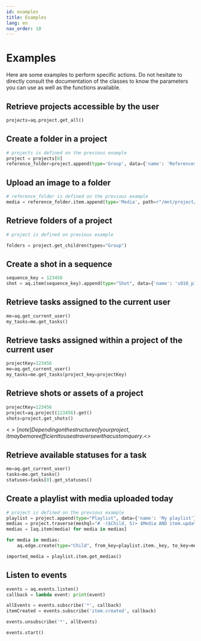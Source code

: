 ```yaml
---
id: examples
title: Examples
lang: en
nav_order: 10
---
```


# Examples

Here are some examples to perform specific actions. Do not hesitate to directly consult the documentation of the classes to know the parameters you can use as well as the functions available.

## Retrieve projects accessible by the user

```python
projects=aq.project.get_all()
```

## Create a folder in a project

```python
# projects is defined on the previous example
project = projects[0]
reference_folder=project.append(type='Group', data={'name': 'References'})
```

## Upload an image to a folder

```python
# reference_folder is defined on the previous example
media = reference_folder.item.append(type='Media', path=r"/mnt/project/image.jpg")
```

## Retrieve folders of a project

```python
# project is defined on previous example

folders = project.get_children(types="Group")
```

## Create a shot in a sequence

```python
sequence_key = 123456
shot = aq.item(sequence_key).append(type="Shot", data={'name': 's010_p100', frameIn: '101', frameOut: '256'})
```

## Retrieve tasks assigned to the current user

```python
me=aq.get_current_user()
my_tasks=me.get_tasks()
```

## Retrieve tasks assigned within a project of the current user

```python
projectKey=123456
me=aq.get_current_user()
my_tasks=me.get_tasks(project_key=projectKey)
```

## Retrieve shots or assets of a project

```python
projectKey=123456
project=aq.project(123456).get()
shots=project.get_shots()
```

<$>[note]
Depending on the structure of your project, it may be more efficient to use a traverse with a custom query.
<$>

## Retrieve available statuses for a task

```python
me=aq.get_current_user()
tasks=me.get_tasks()
statuses=tasks[0].get_statuses()
```

## Create a playlist with media uploaded today

```python
# project is defined on the previous example
playlist = project.append(type="Playlist", data={'name': 'My playlist'})
medias = project.traverse(meshql="# -($Child, 5)> $Media AND item.updatedAt > DATE_ROUND(@now, 1, 'day') VIEW item")
medias = [aq.item(media) for media in medias]

for media in medias:
    aq.edge.create(type="Child", from_key=playlist.item._key, to_key=media._key)

imported_media = playlist.item.get_medias()
```

## Listen to events

```python
events = aq.events.listen()
callback = lambda event: print(event)

allEvents = events.subscribe('*', callback)
itemCreated = events.subscribe('item.created', callback)

events.unsubscribe('*', allEvents)

events.start()
```